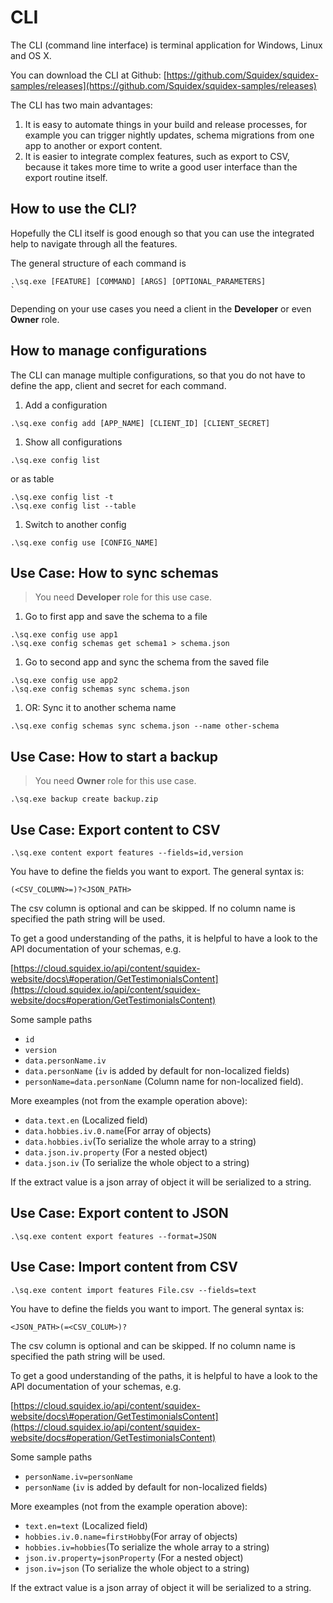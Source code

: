 # CLI

The CLI \(command line interface\) is terminal application for Windows, Linux and OS X.

You can download the CLI at Github: [https://github.com/Squidex/squidex-samples/releases](https://github.com/Squidex/squidex-samples/releases)

The CLI has two main advantages:

1. It is easy to automate things in your build and release processes, for example you can trigger nightly updates, schema migrations from one app to another or export content.
2. It is easier to integrate complex features, such as export to CSV, because it takes more time to write a good user interface than the export routine itself.

## How to use the CLI?

Hopefully the CLI itself is good enough so that you can use the integrated help to navigate through all the features.

The general structure of each command is

```text
.\sq.exe [FEATURE] [COMMAND] [ARGS] [OPTIONAL_PARAMETERS]
`
```

Depending on your use cases you need a client in the **Developer** or even **Owner** role.

## How to manage configurations

The CLI can manage multiple configurations, so that you do not have to define the app, client and secret for each command.

1. Add a configuration

```text
.\sq.exe config add [APP_NAME] [CLIENT_ID] [CLIENT_SECRET]
```

1. Show all configurations

```text
.\sq.exe config list
```

or as table

```text
.\sq.exe config list -t
.\sq.exe config list --table
```

1. Switch to another config

```text
.\sq.exe config use [CONFIG_NAME]
```

## Use Case: How to sync schemas

> You need **Developer** role for this use case.

1. Go to first app and save the schema to a file

```text
.\sq.exe config use app1
.\sq.exe config schemas get schema1 > schema.json
```

1. Go to second app and sync the schema from the saved file

```text
.\sq.exe config use app2
.\sq.exe config schemas sync schema.json
```

1. OR: Sync it to another schema name

```text
.\sq.exe config schemas sync schema.json --name other-schema
```

## Use Case: How to start a backup

> You need **Owner** role for this use case.

```text
.\sq.exe backup create backup.zip
```

## Use Case: Export content to CSV

```text
.\sq.exe content export features --fields=id,version
```

You have to define the fields you want to export. The general syntax is:

```text
(<CSV_COLUMN>=)?<JSON_PATH>
```

The csv column is optional and can be skipped. If no column name is specified the path string will be used.

To get a good understanding of the paths, it is helpful to have a look to the API documentation of your schemas, e.g.

[https://cloud.squidex.io/api/content/squidex-website/docs\#operation/GetTestimonialsContent](https://cloud.squidex.io/api/content/squidex-website/docs#operation/GetTestimonialsContent)

Some sample paths

* `id`
* `version`
* `data.personName.iv`
* `data.personName` \(`iv` is added by default for non-localized fields\)
* `personName=data.personName` \(Column name for non-localized field\).

More exeamples \(not from the example operation above\):

* `data.text.en` \(Localized field\)
* `data.hobbies.iv.0.name`\(For array of objects\)
* `data.hobbies.iv`\(To serialize the whole array to a string\)
* `data.json.iv.property` \(For a nested object\)
* `data.json.iv` \(To serialize the whole object to a string\)

If the extract value is a json array of object it will be serialized to a string.

## Use Case: Export content to JSON

```text
.\sq.exe content export features --format=JSON
```

## Use Case: Import content from CSV

```text
.\sq.exe content import features File.csv --fields=text
```

You have to define the fields you want to import. The general syntax is:

```text
<JSON_PATH>(=<CSV_COLUM>)?
```

The csv column is optional and can be skipped. If no column name is specified the path string will be used.

To get a good understanding of the paths, it is helpful to have a look to the API documentation of your schemas, e.g.

[https://cloud.squidex.io/api/content/squidex-website/docs\#operation/GetTestimonialsContent](https://cloud.squidex.io/api/content/squidex-website/docs#operation/GetTestimonialsContent)

Some sample paths

* `personName.iv=personName` 
* `personName` \(`iv` is added by default for non-localized fields\)

More exeamples \(not from the example operation above\):

* `text.en=text` \(Localized field\)
* `hobbies.iv.0.name=firstHobby`\(For array of objects\)
* `hobbies.iv=hobbies`\(To serialize the whole array to a string\)
* `json.iv.property=jsonProperty` \(For a nested object\)
* `json.iv=json` \(To serialize the whole object to a string\)

If the extract value is a json array of object it will be serialized to a string.

